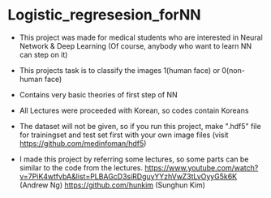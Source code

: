 # Logistic_regresesion_forNN
* This project was made for medical students who are interested in Neural Network & Deep Learning
(Of course, anybody who want to learn NN can step on it)
* This projects task is to classify the images 1(human face) or 0(non-human face)
* Contains very basic theories of first step of NN
* All Lectures were proceeded with Korean, so codes contain Koreans
* The dataset will not be given, so if you run this project, make ".hdf5" file for trainingset and test set first with your own image files
(visit https://github.com/medinfoman/hdf5)


* I made this project by referring some lectures, so some parts can be similar to the code from the lectures.
https://www.youtube.com/watch?v=7PiK4wtfvbA&list=PLBAGcD3siRDguyYYzhVwZ3tLvOyyG5k6K (Andrew Ng)
https://github.com/hunkim (Sunghun Kim)
